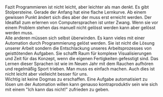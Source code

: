Fazit
Programmieren ist nicht leicht, aber leichter als man denkt. Es gibt Stolpersteine. Gerade der Anfang hat eine flache Lernkurve. Ab einem gewissen Punkt ändert sich dies aber der muss erst erreicht werden. Der Idealfall zum erlernen von Computersprachen ist unter Zwang. Wenn sie vor einem Problem stehen das manuell nicht gelösst werden kann aber gelösst werden muss.  
Alle anderen müssen sich selbst überwinden. Es kann vieles mit einer Automation durch Programmierung gelöst werden. Sie ist nicht die Lösung unserer Arbeit sondern die Entschlackung unseres Arbeitsprozesses von geisttötenden Aufgaben. Sie schafft Raum für komplexe Visualisierungen und Zeit für das Konzept, wenn die eigenen Fertigkeiten gefesstigt sind. Das Lernen dieser Sprachen ist wie im Neuen Jahr mit dem Rauchen aufhören und regelmäßig Sport trieben. Man muss es einfach machen. Auch dies ist nicht leicht aber vielleicht besser für uns.  
Wichtig ist keine Dogmas zu erschaffen. Eine Aufgabe automatisiert zu lösen um der Automation willen kann genauso kontraproduktiv sein wie sich mit einem "Ich kann das nicht!" zufrieden zu geben.